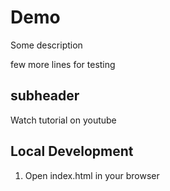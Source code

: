 # Demo

Some description

few more lines for testing

## subheader
Watch tutorial on youtube

## Local Development
1. Open index.html in your browser